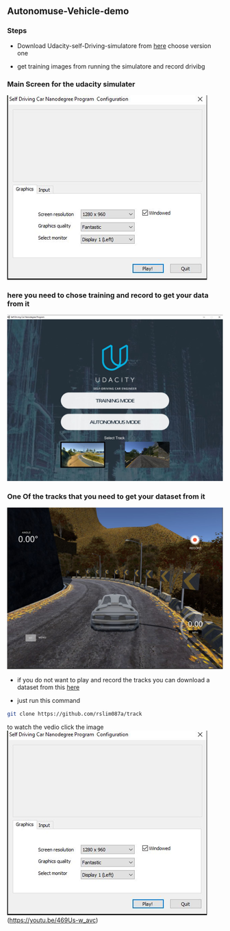 ## Autonomuse-Vehicle-demo

### Steps

- Download Udacity-self-Driving-simulatore from [here](
    https://github.com/udacity/self-driving-car-sim) choose version one 

- get training images from running the simulatore and record drivibg 

### Main Screen for the udacity simulater 
![](IMG/1.JPG)

### here you need to chose training and record to get your data from it 
![](IMG/2.JPG)

### One Of the tracks that you need to get your dataset from it 
![](IMG/3.JPG)


- if you do not want to play and record the tracks you 
 can download a dataset from this [here](https://github.com/rslim087a/track)

 - just run this command 
 ```bash
 git clone https://github.com/rslim087a/track

 ```

 to watch the vedio click the image 
![](IMG/1.JPG)(https://youtu.be/469Us-w_avc)
